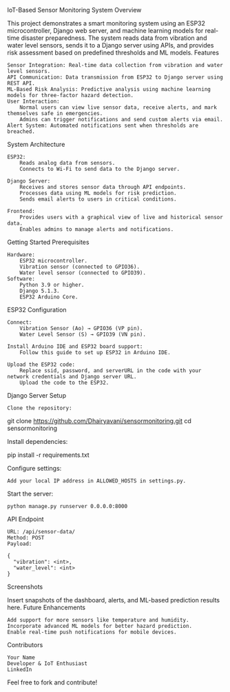 IoT-Based Sensor Monitoring System
Overview

This project demonstrates a smart monitoring system using an ESP32 microcontroller, Django web server, and machine learning models for real-time disaster preparedness. The system reads data from vibration and water level sensors, sends it to a Django server using APIs, and provides risk assessment based on predefined thresholds and ML models.
Features

    Sensor Integration: Real-time data collection from vibration and water level sensors.
    API Communication: Data transmission from ESP32 to Django server using REST API.
    ML-Based Risk Analysis: Predictive analysis using machine learning models for three-factor hazard detection.
    User Interaction:
        Normal users can view live sensor data, receive alerts, and mark themselves safe in emergencies.
        Admins can trigger notifications and send custom alerts via email.
    Alert System: Automated notifications sent when thresholds are breached.

System Architecture

    ESP32:
        Reads analog data from sensors.
        Connects to Wi-Fi to send data to the Django server.

    Django Server:
        Receives and stores sensor data through API endpoints.
        Processes data using ML models for risk prediction.
        Sends email alerts to users in critical conditions.

    Frontend:
        Provides users with a graphical view of live and historical sensor data.
        Enables admins to manage alerts and notifications.

Getting Started
Prerequisites

    Hardware:
        ESP32 microcontroller.
        Vibration sensor (connected to GPIO36).
        Water level sensor (connected to GPIO39).
    Software:
        Python 3.9 or higher.
        Django 5.1.3.
        ESP32 Arduino Core.

ESP32 Configuration

    Connect:
        Vibration Sensor (Ao) → GPIO36 (VP pin).
        Water Level Sensor (S) → GPIO39 (VN pin).

    Install Arduino IDE and ESP32 board support:
        Follow this guide to set up ESP32 in Arduino IDE.

    Upload the ESP32 code:
        Replace ssid, password, and serverURL in the code with your network credentials and Django server URL.
        Upload the code to the ESP32.

Django Server Setup

    Clone the repository:

git clone https://github.com/Dhairyavani/sensormonitoring.git
cd sensormonitoring

Install dependencies:

pip install -r requirements.txt

Configure settings:

    Add your local IP address in ALLOWED_HOSTS in settings.py.

Start the server:

    python manage.py runserver 0.0.0.0:8000

API Endpoint

    URL: /api/sensor-data/
    Method: POST
    Payload:

    {
      "vibration": <int>,
      "water_level": <int>
    }

Screenshots

Insert snapshots of the dashboard, alerts, and ML-based prediction results here.
Future Enhancements

    Add support for more sensors like temperature and humidity.
    Incorporate advanced ML models for better hazard prediction.
    Enable real-time push notifications for mobile devices.

Contributors

    Your Name
    Developer & IoT Enthusiast
    LinkedIn

Feel free to fork and contribute!
